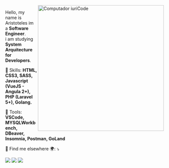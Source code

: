 <img src="https://raw.githubusercontent.com/MicaelliMedeiros/micaellimedeiros/master/image/computer-illustration.png" min-width="400px" max-width="400px" width="400px" align="right" alt="Computador iuriCode">

<p align="left"> 
  Hello, my name is Aristoteles im a <strong>Software Engineer</strong>.<br>
  i am studying <strong>System Arquitecture for Developers</strong>.
</p>

<p align="left">
  🦄 Skills: <strong>HTML, CSS3, SASS, Javascript (VueJS - Angula 2+), PHP (Laravel 5+), Golang.</strong>
</p>

<p align="left">
  💼 Tools: <strong>VSCode, MYSQLWorkbench, DBeaver, Insomnia, Postman, GoLand</strong>
</p>

<p align="left">
  💌 Find me elsewhere 🌍: ⤵️
</p>

<p align="left">
  <a href="https://www.linkedin.com/in/arikardnoir" alt="Linkedin">
  <img src="https://img.shields.io/badge/-Linkedin-0e76a8?style=flat-square&logo=Linkedin&logoColor=white&link=LINK-DO-SEU-LINKEDIN" /></a>

  <a href="https://www.facebook.com/ARIKARDNOIR/" alt="Facebook">
  <img src="https://img.shields.io/badge/-Facebook-3b5998?style=flat-square&labelColor=3b5998&logo=facebook&logoColor=white&link=LINK-DO-SEU-FACEBOOK"/></a>

  <a href="https://instagram.com/arikardnoir" alt="Instagram">
  <img src="https://img.shields.io/badge/-Instagram-DF0174?style=flat-square&labelColor=DF0174&logo=instagram&logoColor=white&link=LINK-DO-SEU-INSTAGRAM"/></a>
</p>  


